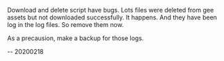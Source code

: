 Download and delete script have bugs. Lots files were deleted from gee assets but not downloaded successfully. It happens. And they have been log in the log files. So remove them now.

As a precausion, make a backup for those logs.

-- 20200218
